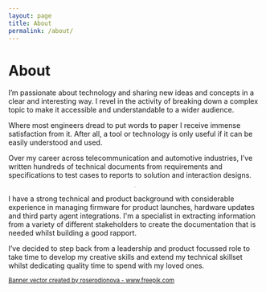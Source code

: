```yaml
---
layout: page
title: About
permalink: /about/
---
```


# About

I’m passionate about technology and sharing new ideas and concepts in a clear and interesting way. I revel in the activity of breaking down a complex topic to make it accessible and understandable to a wider audience. 

Where most engineers dread to put words to paper I receive immense satisfaction from it. After all, a tool or technology is only useful if it can be easily understood and used. 

Over my career across telecommunication and automotive industries, I’ve written hundreds of technical documents from requirements and specifications to test cases to reports to solution and interaction designs. 

<p align="center">
	<img src="/assets/238.jpg" style="zoom:10%;"/>
</p>

I have a strong technical and product background with considerable experience in managing firmware for product launches, hardware updates and third party agent integrations. I'm a specialist in extracting information from a variety of different stakeholders to create the documentation that is needed whilst building a good rapport.

I’ve decided to step back from a leadership and product focussed role to take time to develop my creative skills and extend my technical skillset whilst dedicating quality time to spend with my loved ones.

<sub><a href="https://www.freepik.com/vectors/banner">Banner vector created by roserodionova - www.freepik.com</a></sub>



